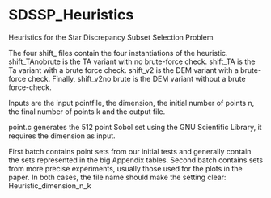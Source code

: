# SDSSP_Heuristics
Heuristics for the Star Discrepancy Subset Selection Problem

The four shift_ files contain the four instantiations of the heuristic.
shift_TAnobrute is the TA variant with no brute-force check.
shift_TA is the Ta variant with a brute force check.
shift_v2 is the DEM variant with a  brute-force check.
Finally, shift_v2no brute is the DEM variant without a brute force-check.

Inputs are the input pointfile, the dimension, the initial number of points n, the final number of points k and the output file.

point.c generates the 512 point Sobol set using the GNU Scientific Library, it requires the dimension as input.

First batch contains point sets from our initial tests and generally contain the sets represented in the big Appendix tables.
Second batch contains sets from more precise experiments, usually those used for the plots in the paper.
In both cases, the file name should make the setting clear: Heuristic_dimension_n_k
